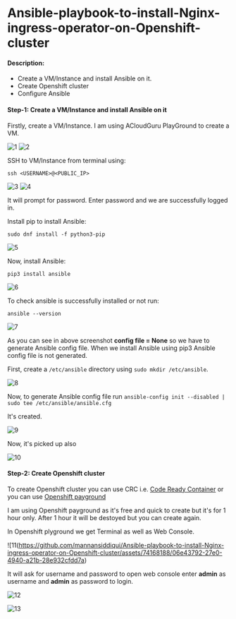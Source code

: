 # Ansible-playbook-to-install-Nginx-ingress-operator-on-Openshift-cluster

#### Description:

  - Create a VM/Instance and install Ansible on it.
  - Create Openshift cluster
  - Configure Ansible

#### Step-1: Create a VM/Instance and install Ansible on it

Firstly, create a VM/Instance. I am using ACloudGuru PlayGround to create a VM.

![1](https://github.com/mannansiddiqui/Ansible-playbook-to-install-Nginx-ingress-operator-on-Openshift-cluster/assets/74168188/2cf49cb0-d429-47cf-9ca5-b48b31a8db2a)
![2](https://github.com/mannansiddiqui/Ansible-playbook-to-install-Nginx-ingress-operator-on-Openshift-cluster/assets/74168188/9965e6d3-6e80-4afe-84e9-ebc4a758f97b)

SSH to VM/Instance from terminal using:
```
ssh <USERNAME>@<PUBLIC_IP>
```
![3](https://github.com/mannansiddiqui/Ansible-playbook-to-install-Nginx-ingress-operator-on-Openshift-cluster/assets/74168188/338ea54a-7332-4238-bd42-61003c9e69f7)
![4](https://github.com/mannansiddiqui/Ansible-playbook-to-install-Nginx-ingress-operator-on-Openshift-cluster/assets/74168188/16a6256d-d9ac-409c-8849-063c5d1fc596)

It will prompt for password. Enter password and we are successfully logged in.

Install pip to install Ansible:
```
sudo dnf install -f python3-pip
```

![5](https://github.com/mannansiddiqui/Ansible-playbook-to-install-Nginx-ingress-operator-on-Openshift-cluster/assets/74168188/8b72afae-4802-430c-a343-cc36a50a121e)

Now, install Ansible:
```
pip3 install ansible
```

![6](https://github.com/mannansiddiqui/Ansible-playbook-to-install-Nginx-ingress-operator-on-Openshift-cluster/assets/74168188/e27471f3-b671-4285-9cb6-6270a650601f)

To check ansible is successfully installed or not run:
```
ansible --version
```
![7](https://github.com/mannansiddiqui/Ansible-playbook-to-install-Nginx-ingress-operator-on-Openshift-cluster/assets/74168188/2fdf5eb9-dd5a-4958-b104-c54054d6653b)

As you can see in above screenshot **config file = None** so we have to generate Ansible config file. When we install Ansible using pip3 Ansible config file is not generated.

First, create a ```/etc/ansible``` directory using ```sudo mkdir /etc/ansible```.

![8](https://github.com/mannansiddiqui/Ansible-playbook-to-install-Nginx-ingress-operator-on-Openshift-cluster/assets/74168188/0811428b-13b2-4c3f-b526-4c34c01f9cce)

Now, to generate Ansible config file run ```ansible-config init --disabled | sudo tee /etc/ansible/ansible.cfg```

It's created.

![9](https://github.com/mannansiddiqui/Ansible-playbook-to-install-Nginx-ingress-operator-on-Openshift-cluster/assets/74168188/17225368-95d9-4ed9-ba07-c0eb343cfdfe)

Now, it's picked up also

![10](https://github.com/mannansiddiqui/Ansible-playbook-to-install-Nginx-ingress-operator-on-Openshift-cluster/assets/74168188/92e5fcd4-5dad-4649-ba6f-cb3e9a382b26)

#### Step-2: Create Openshift cluster

To create Openshift cluster you can use CRC i.e. [Code Ready Container](https://console.redhat.com/openshift/create/local) or you can use [Openshift payground](https://developers.redhat.com/courses/explore-openshift/openshift-playground)

I am using Openshift payground as it's free and quick to create but it's for 1 hour only. After 1 hour it will be destoyed but you can create again.

In Openshift plyground we get Terminal as well as Web Console.

![11(https://github.com/mannansiddiqui/Ansible-playbook-to-install-Nginx-ingress-operator-on-Openshift-cluster/assets/74168188/06e43792-27e0-4940-a21b-28e932cfdd7a)

It will ask for username and password to open web console enter **admin** as username and **admin** as password to login.

![12](https://github.com/mannansiddiqui/Ansible-playbook-to-install-Nginx-ingress-operator-on-Openshift-cluster/assets/74168188/716651fb-223b-4fca-8911-50d6abd92945)

![13](https://github.com/mannansiddiqui/Ansible-playbook-to-install-Nginx-ingress-operator-on-Openshift-cluster/assets/74168188/8c55d5ff-d48f-4329-a5a0-b6beadf5d4b4)


